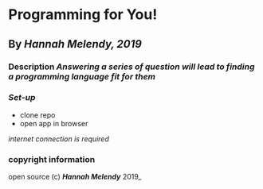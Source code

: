 # Programming for You!

## By _Hannah Melendy, 2019_

### Description _Answering a series of question will lead to finding a programming language fit for them_

### _Set-up_
* clone repo
* open app in browser

_internet connection is required_

### copyright information

open source (c) _**Hannah Melendy**_ 2019_
